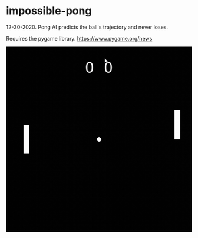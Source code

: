 # impossible-pong
12-30-2020. Pong AI predicts the ball's trajectory and never loses.

Requires the pygame library. https://www.pygame.org/news

![](https://github.com/pretzels-of-radagast/impossible-pong/blob/main/Pong%202023-08-26%2015-20-17.gif)
